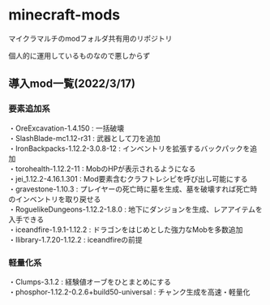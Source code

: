 # minecraft-mods
マイクラマルチのmodフォルダ共有用のリポジトリ

個人的に運用しているものなので悪しからず

## 導入mod一覧(2022/3/17)

### 要素追加系
・OreExcavation-1.4.150 : 一括破壊  
・SlashBlade-mc1.12-r31 : 武器として刀を追加  
・IronBackpacks-1.12.2-3.0.8-12 : インベントリを拡張するバックパックを追加  
・torohealth-1.12.2-11 : MobのHPが表示されるようになる  
・jei_1.12.2-4.16.1.301 : Mod要素含むクラフトレシピを呼び出し可能にする  
・gravestone-1.10.3 : プレイヤーの死亡時に墓を生成、墓を破壊すれば死亡時のインベントリを取り戻せる  
・RoguelikeDungeons-1.12.2-1.8.0 : 地下にダンジョンを生成、レアアイテムを入手できる  
・iceandfire-1.9.1-1.12.2 : ドラゴンをはじめとした強力なMobを多数追加  
・llibrary-1.7.20-1.12.2 : iceandfireの前提

### 軽量化系
・Clumps-3.1.2 : 経験値オーブをひとまとめにする  
・phosphor-1.12.2-0.2.6+build50-universal : チャンク生成を高速・軽量化  
